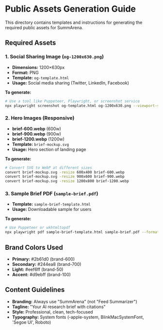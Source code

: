 # Public Assets Generation Guide

This directory contains templates and instructions for generating the required public assets for SummArena.

## Required Assets

### 1. Social Sharing Image (`og-1200x630.png`)

- **Dimensions:** 1200×630px
- **Format:** PNG
- **Template:** `og-template.html`
- **Usage:** Social media sharing (Twitter, LinkedIn, Facebook)

**To generate:**

```bash
# Use a tool like Puppeteer, Playwright, or screenshot service
npx playwright screenshot og-template.html og-1200x630.png --viewport-size=1200,630
```

### 2. Hero Images (Responsive)

- **brief-600.webp** (600w)
- **brief-900.webp** (900w)
- **brief-1200.webp** (1200w)
- **Template:** `brief-mockup.svg`
- **Usage:** Hero section of landing page

**To generate:**

```bash
# Convert SVG to WebP at different sizes
convert brief-mockup.svg -resize 600x400 brief-600.webp
convert brief-mockup.svg -resize 900x600 brief-900.webp
convert brief-mockup.svg -resize 1200x800 brief-1200.webp
```

### 3. Sample Brief PDF (`sample-brief.pdf`)

- **Template:** `sample-brief-template.html`
- **Usage:** Downloadable sample for users

**To generate:**

```bash
# Use Puppeteer or wkhtmltopdf
npx playwright pdf sample-brief-template.html sample-brief.pdf --format=A4
```

## Brand Colors Used

- **Primary:** #2b61d0 (brand-600)
- **Secondary:** #244ea8 (brand-700)
- **Light:** #eef6ff (brand-50)
- **Accent:** #d9ebff (brand-100)

## Content Guidelines

- **Branding:** Always use "SummArena" (not "Feed Summarizer")
- **Tagline:** "Your AI research brief with citations"
- **Style:** Professional, clean, tech-focused
- **Typography:** System fonts (-apple-system, BlinkMacSystemFont, 'Segoe UI', Roboto)
